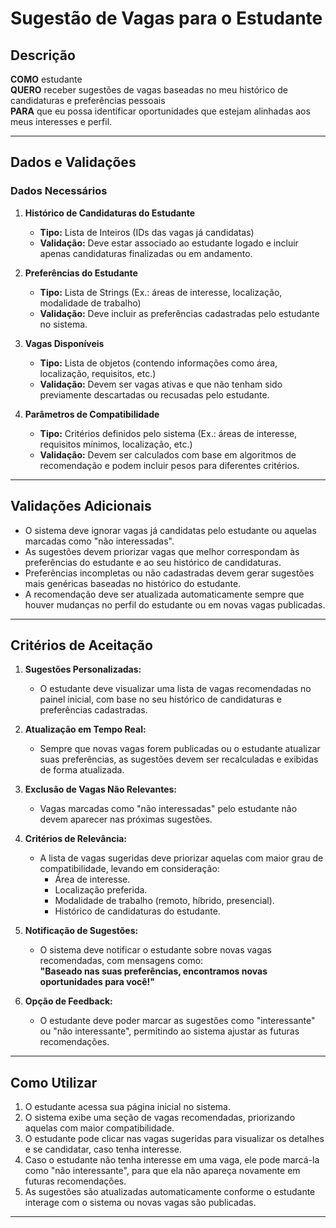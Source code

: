 # Sugestão de Vagas para o Estudante

## Descrição

**COMO** estudante  
**QUERO** receber sugestões de vagas baseadas no meu histórico de candidaturas e preferências pessoais  
**PARA** que eu possa identificar oportunidades que estejam alinhadas aos meus interesses e perfil.

---

## Dados e Validações

### Dados Necessários

1. **Histórico de Candidaturas do Estudante**  
   - **Tipo:** Lista de Inteiros (IDs das vagas já candidatas)  
   - **Validação:** Deve estar associado ao estudante logado e incluir apenas candidaturas finalizadas ou em andamento.  

2. **Preferências do Estudante**  
   - **Tipo:** Lista de Strings (Ex.: áreas de interesse, localização, modalidade de trabalho)  
   - **Validação:** Deve incluir as preferências cadastradas pelo estudante no sistema.  

3. **Vagas Disponíveis**  
   - **Tipo:** Lista de objetos (contendo informações como área, localização, requisitos, etc.)  
   - **Validação:** Devem ser vagas ativas e que não tenham sido previamente descartadas ou recusadas pelo estudante.  

4. **Parâmetros de Compatibilidade**  
   - **Tipo:** Critérios definidos pelo sistema (Ex.: áreas de interesse, requisitos mínimos, localização, etc.)  
   - **Validação:** Devem ser calculados com base em algoritmos de recomendação e podem incluir pesos para diferentes critérios.  

---

## Validações Adicionais

- O sistema deve ignorar vagas já candidatas pelo estudante ou aquelas marcadas como "não interessadas".  
- As sugestões devem priorizar vagas que melhor correspondam às preferências do estudante e ao seu histórico de candidaturas.  
- Preferências incompletas ou não cadastradas devem gerar sugestões mais genéricas baseadas no histórico do estudante.  
- A recomendação deve ser atualizada automaticamente sempre que houver mudanças no perfil do estudante ou em novas vagas publicadas.  

---

## Critérios de Aceitação

1. **Sugestões Personalizadas:**  
   - O estudante deve visualizar uma lista de vagas recomendadas no painel inicial, com base no seu histórico de candidaturas e preferências cadastradas.  

2. **Atualização em Tempo Real:**  
   - Sempre que novas vagas forem publicadas ou o estudante atualizar suas preferências, as sugestões devem ser recalculadas e exibidas de forma atualizada.  

3. **Exclusão de Vagas Não Relevantes:**  
   - Vagas marcadas como "não interessadas" pelo estudante não devem aparecer nas próximas sugestões.  

4. **Critérios de Relevância:**  
   - A lista de vagas sugeridas deve priorizar aquelas com maior grau de compatibilidade, levando em consideração:  
     - Área de interesse.  
     - Localização preferida.  
     - Modalidade de trabalho (remoto, híbrido, presencial).  
     - Histórico de candidaturas do estudante.  

5. **Notificação de Sugestões:**  
   - O sistema deve notificar o estudante sobre novas vagas recomendadas, com mensagens como:  
     **"Baseado nas suas preferências, encontramos novas oportunidades para você!"**  

6. **Opção de Feedback:**  
   - O estudante deve poder marcar as sugestões como "interessante" ou "não interessante", permitindo ao sistema ajustar as futuras recomendações.  

---

## Como Utilizar

1. O estudante acessa sua página inicial no sistema.  
2. O sistema exibe uma seção de vagas recomendadas, priorizando aquelas com maior compatibilidade.  
3. O estudante pode clicar nas vagas sugeridas para visualizar os detalhes e se candidatar, caso tenha interesse.  
4. Caso o estudante não tenha interesse em uma vaga, ele pode marcá-la como "não interessante", para que ela não apareça novamente em futuras recomendações.  
5. As sugestões são atualizadas automaticamente conforme o estudante interage com o sistema ou novas vagas são publicadas.  

---
